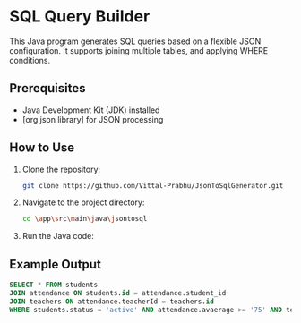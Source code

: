 # SQL Query Builder

This Java program generates SQL queries based on a flexible JSON configuration. It supports joining multiple tables, and applying WHERE conditions.

## Prerequisites

- Java Development Kit (JDK) installed
- [org.json library] for JSON processing

## How to Use

1. Clone the repository:

    ```bash
    git clone https://github.com/Vittal-Prabhu/JsonToSqlGenerator.git
    ```

2. Navigate to the project directory:

    ```bash
    cd \app\src\main\java\jsontosql
    ```

3. Run the Java code:


## Example Output

```sql
SELECT * FROM students
JOIN attendance ON students.id = attendance.student_id
JOIN teachers ON attendance.teacherId = teachers.id
WHERE students.status = 'active' AND attendance.avaerage >= '75' AND teacher.name = 'Vittal'
